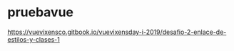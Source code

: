 # pruebavue

https://vuevixensco.gitbook.io/vuevixensday-i-2019/desafio-2-enlace-de-estilos-y-clases-1
